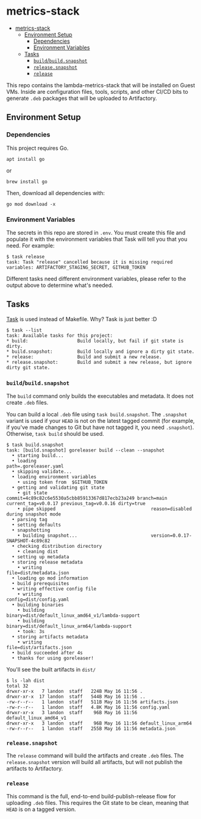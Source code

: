 # metrics-stack

- [metrics-stack](#metrics-stack)
  - [Environment Setup](#environment-setup)
    - [Dependencies](#dependencies)
    - [Environment Variables](#environment-variables)
  - [Tasks](#tasks)
    - [`build`/`build.snapshot`](#buildbuildsnapshot)
    - [`release.snapshot`](#releasesnapshot)
    - [`release`](#release)


This repo contains the lambda-metrics-stack that will be installed on Guest VMs. Inside are configuration files, tools, scripts, and other CI/CD bits to generate `.deb` packages that will be uploaded to Artifactory.

## Environment Setup

### Dependencies

This project requires Go. 

```
apt install go
```

or

```
brew install go
```

Then, download all dependencies with:

```
go mod download -x
```

### Environment Variables

The secrets in this repo are stored in `.env`. You must create this file and populate it with the environment variables that Task will tell you that you need. For example:

```
$ task release         
task: Task "release" cancelled because it is missing required variables: ARTIFACTORY_STAGING_SECRET, GITHUB_TOKEN
```

Different tasks need different environment variables, please refer to the output above to determine what's needed.

## Tasks

[Task](https://taskfile.dev/) is used instead of Makefile. Why? Task is just better :D 

```
$ task --list
task: Available tasks for this project:
* build:                  Build locally, but fail if git state is dirty.
* build.snapshot:         Build locally and ignore a dirty git state.
* release:                Build and submit a new release.
* release.snapshot:       Build and submit a new release, but ignore dirty git state.
```

### `build`/`build.snapshot`

The `build` command only builds the executables and metadata. It does not create `.deb` files.

You can build a local `.deb` file using `task build.snapshot`. The `.snapshot` variant is used if your `HEAD` is not on the latest tagged commit (for example, if you've made changes to Git but have not tagged it, you need `.snapshot`). Otherwise, `task build` should be used.

```
$ task build.snapshot
task: [build.snapshot] goreleaser build --clean --snapshot
  • starting build...
  • loading                                          path=.goreleaser.yaml
  • skipping validate...
  • loading environment variables
    • using token from  $GITHUB_TOKEN 
  • getting and validating git state
    • git state                                      commit=4c89c82c6e5530a5cbb85913367d817ecb23a249 branch=main current_tag=v0.0.17 previous_tag=v0.0.16 dirty=true
    • pipe skipped                                   reason=disabled during snapshot mode
  • parsing tag
  • setting defaults
  • snapshotting
    • building snapshot...                           version=0.0.17-SNAPSHOT-4c89c82
  • checking distribution directory
    • cleaning dist
  • setting up metadata
  • storing release metadata
    • writing                                        file=dist/metadata.json
  • loading go mod information
  • build prerequisites
  • writing effective config file
    • writing                                        config=dist/config.yaml
  • building binaries
    • building                                       binary=dist/default_linux_amd64_v1/lambda-support
    • building                                       binary=dist/default_linux_arm64/lambda-support
    • took: 3s
  • storing artifacts metadata
    • writing                                        file=dist/artifacts.json
  • build succeeded after 4s
  • thanks for using goreleaser!
```

You'll see the built artifacts in `dist/`

```
$ ls -lah dist
total 32
drwxr-xr-x   7 landon  staff   224B May 16 11:56 .
drwxr-xr-x  17 landon  staff   544B May 16 11:56 ..
-rw-r--r--   1 landon  staff   511B May 16 11:56 artifacts.json
-rw-r--r--   1 landon  staff   4.8K May 16 11:56 config.yaml
drwxr-xr-x   3 landon  staff    96B May 16 11:56 default_linux_amd64_v1
drwxr-xr-x   3 landon  staff    96B May 16 11:56 default_linux_arm64
-rw-r--r--   1 landon  staff   255B May 16 11:56 metadata.json
```


### `release.snapshot`

The `release` command will build the artifacts and create `.deb` files. The `release.snapshot` version will build all artifacts, but will not publish the artifacts to Artifactory.

### `release`

This command is the full, end-to-end build-publish-release flow for uploading `.deb` files. This requires the Git state to be clean, meaning that `HEAD` is on a tagged version.
